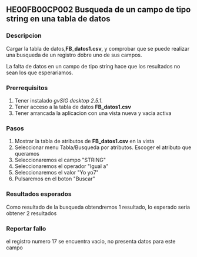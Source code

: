 
## HE00FB00CP002 Busqueda de un campo de tipo string en una tabla de datos

### Descripcion

Cargar la tabla de datos,**FB_datos1.csv**, y comprobar que se puede realizar una busqueda de un registro dobre uno de sus campos. 

La falta de datos en un campo de tipo string hace que los resultados no sean los que esperariamos.

### Prerrequisitos

1. Tener instalado *gvSIG desktop 2.5.1.* 
2. Tener acceso a la tabla de datos **FB_datos1.csv**
3. Tener arrancada la aplicacion con una vista nueva y vacia activa

### Pasos

1. Mostrar la tabla de atributos de **FB_datos1.csv** en la vista
2. Seleccionar menu Tabla/Busqueda por atributos. Escoger el atributo que queramos
3. Seleccionaremos el campo "STRING"
4. Seleccionaremos el operador "Igual a"
5. Seleccionaremos el valor "Yo yo7"
6. Pulsaremos en el boton "Buscar"

### Resultados esperados

Como resultado de la busqueda obtendremos 1 resultado, lo esperado seria obtener 2 resultados

### Reportar fallo

el registro numero 17 se encuentra vacio, no presenta datos para este campo